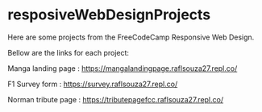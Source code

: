 # resposiveWebDesignProjects

Here are some projects from the FreeCodeCamp Responsive Web Design.

Bellow are the links for each project: 

Manga landing page : https://mangalandingpage.raflsouza27.repl.co/

F1 Survey form : https://survey.raflsouza27.repl.co/

Norman tribute page : https://tributepagefcc.raflsouza27.repl.co/
